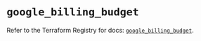 # `google_billing_budget`

Refer to the Terraform Registry for docs: [`google_billing_budget`](https://registry.terraform.io/providers/hashicorp/google/6.8.0/docs/resources/billing_budget).

